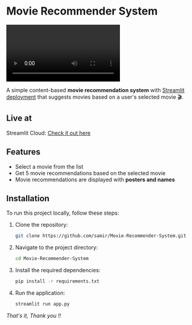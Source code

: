 # Movie Recommender System
<video controls src="movie-recommender-system.mp4" title="DEMO"></video>

A simple content-based **movie recommendation system** with [Streamlit deployment](https://movie-recommender-samir.streamlit.app/) that suggests movies based on a user's selected movie 🎬.

## Live at
Streamlit Cloud: [Check it out here](https://movie-recommender-samir.streamlit.app/)

## Features
- Select a movie from the list
- Get 5 movie recommendations based on the selected movie
- Movie recommendations are displayed with **posters and names**

## Installation
To run this project locally, follow these steps:

1. Clone the repository:
    ```bash
    git clone https://github.com/samir/Movie-Recommender-System.git
    ```
2. Navigate to the project directory:
    ```bash
    cd Movie-Recommender-System
    ```
3. Install the required dependencies:
    ```bash
    pip install -r requirements.txt
    ```
4. Run the application:
    ```bash
    streamlit run app.py
    ```

*That's it, Thank you !!*